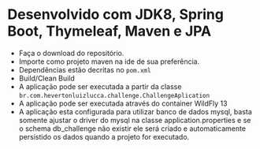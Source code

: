 # Desenvolvido com JDK8, Spring Boot, Thymeleaf, Maven e JPA
* Faça o download do repositório.
* Importe como projeto maven na ide de sua preferência.
* Dependências estão decritas no `pom.xml`
* Build/Clean Build
* A aplicação pode ser executada a partir da classe `br.com.hevertonluizlucca.challenge.ChallengeAplication`
* A aplicação pode ser executada através do container WildFly 13
* A aplicação esta configurada para utilizar banco de dados mysql, basta somente ajustar o driver do mysql na classe application.properties e se o schema db_challenge não existir ele será criado e automaticamente persistido os dados quando a projeto for executado.
